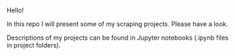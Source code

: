 Hello!

In this repo I will present some of my scraping projects. Please have a look.

Descriptions of my projects can be found in Jupyter notebooks (.ipynb files in project folders).
